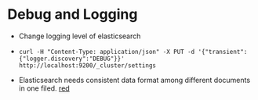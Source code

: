 # Debug and Logging

* Change logging level of elasticsearch
 * `curl -H "Content-Type: application/json" -X PUT -d '{"transient":{"logger.discovery":"DEBUG"}}' http://localhost:9200/_cluster/settings`

* Elasticsearch needs consistent data format among different documents in one filed. [red](http://stackoverflow.com/questions/15583032/nested-documents-in-elasticsearch)